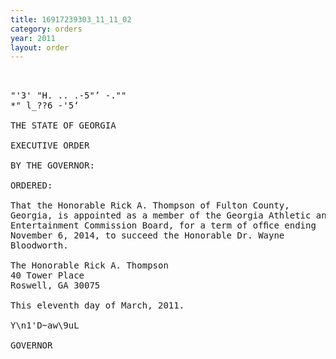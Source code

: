 ```yaml
---
title: 16917239303_11_11_02
category: orders
year: 2011
layout: order
---
```


<pre> 

"'3' "H. .. .-5"’ -.""
*" l_??6 -'5‘

THE STATE OF GEORGIA

EXECUTIVE ORDER

BY THE GOVERNOR:

ORDERED:

That the Honorable Rick A. Thompson of Fulton County,
Georgia, is appointed as a member of the Georgia Athletic and
Entertainment Commission Board, for a term of ofﬁce ending
November 6, 2014, to succeed the Honorable Dr. Wayne
Bloodworth.

The Honorable Rick A. Thompson
40 Tower Place
Roswell, GA 30075

This eleventh day of March, 2011.

Y\n1'D~aw\9uL

GOVERNOR

</pre>
